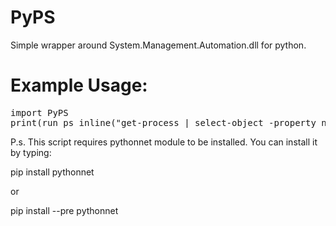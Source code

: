 # PyPS
Simple wrapper around System.Management.Automation.dll for python.

# Example Usage:

<pre>
import PyPS
print(run_ps_inline("get-process | select-object -property name"))  # prints output of "get-process | select-object -property name" powershell command
</pre>


P.s. This script requires pythonnet module to be installed. You can install it by typing:

pip install pythonnet

or 

pip install --pre pythonnet

